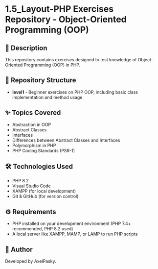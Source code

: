 # 1.5_Layout-PHP Exercises Repository - Object-Oriented Programming (OOP)

## 📌 Description
This repository contains exercises designed to test knowledge of Object-Oriented Programming (OOP) in PHP.

## 📂 Repository Structure
- **level1** - Beginner exercises on PHP OOP, including basic class implementation and method usage.

## ✨ Topics Covered
- Abstraction in OOP
- Abstract Classes
- Interfaces
- Differences between Abstract Classes and Interfaces
- Polymorphism in PHP
- PHP Coding Standards (PSR-1)

## 🛠️ Technologies Used
- PHP 8.2
- Visual Studio Code
- XAMPP (for local development)
- Git & GitHub (for version control)

## ⚙️ Requirements
- PHP installed on your development environment (PHP 7.4+ recommended, PHP 8.2 used)
- A local server like XAMPP, MAMP, or LAMP to run PHP scripts

## 👤 Author
Developed by AxelPasky. 

